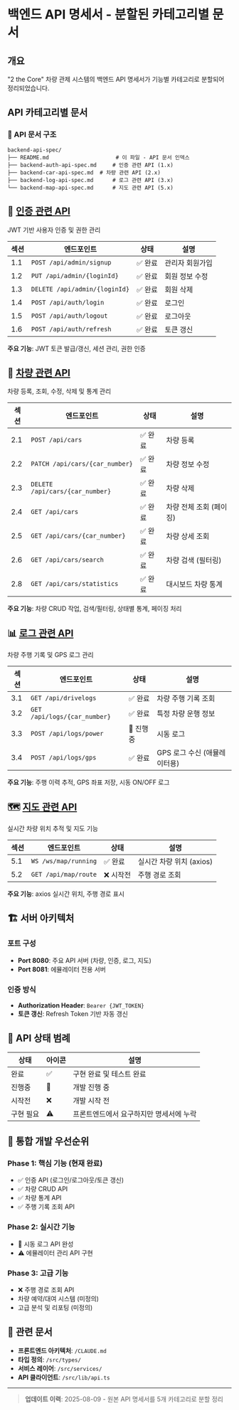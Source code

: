 # 백엔드 API 명세서 - 분할된 카테고리별 문서

## 개요

"2 the Core" 차량 관제 시스템의 백엔드 API 명세서가 기능별 카테고리로 분할되어 정리되었습니다.

## API 카테고리별 문서

### 📁 API 문서 구조

```
backend-api-spec/
├── README.md                     # 이 파일 - API 문서 인덱스
├── backend-auth-api-spec.md     # 인증 관련 API (1.x)
├── backend-car-api-spec.md  # 차량 관련 API (2.x)
├── backend-log-api-spec.md      # 로그 관련 API (3.x)
└── backend-map-api-spec.md      # 지도 관련 API (5.x)
```

## 🔐 [인증 관련 API](./backend-auth-api-spec.md)

JWT 기반 사용자 인증 및 권한 관리

| 섹션 | 엔드포인트                    | 상태    | 설명            |
| ---- | ----------------------------- | ------- | --------------- |
| 1.1  | `POST /api/admin/signup`      | ✅ 완료 | 관리자 회원가입 |
| 1.2  | `PUT /api/admin/{loginId}`    | ✅ 완료 | 회원 정보 수정  |
| 1.3  | `DELETE /api/admin/{loginId}` | ✅ 완료 | 회원 삭제       |
| 1.4  | `POST /api/auth/login`        | ✅ 완료 | 로그인          |
| 1.5  | `POST /api/auth/logout`       | ✅ 완료 | 로그아웃        |
| 1.6  | `POST /api/auth/refresh`      | ✅ 완료 | 토큰 갱신       |

**주요 기능**: JWT 토큰 발급/갱신, 세션 관리, 권한 인증

## 🚗 [차량 관련 API](./backend-vehicle-api-spec.md)

차량 등록, 조회, 수정, 삭제 및 통계 관리

| 섹션 | 엔드포인트                      | 상태    | 설명                    |
| ---- | ------------------------------- | ------- | ----------------------- |
| 2.1  | `POST /api/cars`                | ✅ 완료 | 차량 등록               |
| 2.2  | `PATCH /api/cars/{car_number}`  | ✅ 완료 | 차량 정보 수정          |
| 2.3  | `DELETE /api/cars/{car_number}` | ✅ 완료 | 차량 삭제               |
| 2.4  | `GET /api/cars`                 | ✅ 완료 | 차량 전체 조회 (페이징) |
| 2.5  | `GET /api/cars/{car_number}`    | ✅ 완료 | 차량 상세 조회          |
| 2.6  | `GET /api/cars/search`          | ✅ 완료 | 차량 검색 (필터링)      |
| 2.8  | `GET /api/cars/statistics`      | ✅ 완료 | 대시보드 차량 통계      |

**주요 기능**: 차량 CRUD 작업, 검색/필터링, 상태별 통계, 페이징 처리

## 📊 [로그 관련 API](./backend-log-api-spec.md)

차량 주행 기록 및 GPS 로그 관리

| 섹션 | 엔드포인트                   | 상태      | 설명                         |
| ---- | ---------------------------- | --------- | ---------------------------- |
| 3.1  | `GET /api/drivelogs`              | ✅ 완료   | 차량 주행 기록 조회          |
| 3.2  | `GET /api/logs/{car_number}` | ✅ 완료   | 특정 차량 운행 정보          |
| 3.3  | `POST /api/logs/power`       | 🔄 진행중 | 시동 로그                    |
| 3.4  | `POST /api/logs/gps`         | ✅ 완료   | GPS 로그 수신 (애뮬레이터용) |

**주요 기능**: 주행 이력 추적, GPS 좌표 저장, 시동 ON/OFF 로그

## 🗺️ [지도 관련 API](./backend-map-api-spec.md)

실시간 차량 위치 추적 및 지도 기능

| 섹션 | 엔드포인트           | 상태      | 설명                     |
| ---- | -------------------- | --------- | ------------------------ |
| 5.1  | `WS /ws/map/running` | ✅ 완료   | 실시간 차량 위치 (axios) |
| 5.2  | `GET /api/map/route` | ❌ 시작전 | 주행 경로 조회           |

**주요 기능**: axios 실시간 위치, 주행 경로 표시

## 🏗️ 서버 아키텍처

### 포트 구성

- **Port 8080**: 주요 API 서버 (차량, 인증, 로그, 지도)
- **Port 8081**: 에뮬레이터 전용 서버

### 인증 방식

- **Authorization Header**: `Bearer {JWT_TOKEN}`
- **토큰 갱신**: Refresh Token 기반 자동 갱신

## 📝 API 상태 범례

| 상태      | 아이콘 | 설명                                    |
| --------- | ------ | --------------------------------------- |
| 완료      | ✅     | 구현 완료 및 테스트 완료                |
| 진행중    | 🔄     | 개발 진행 중                            |
| 시작전    | ❌     | 개발 시작 전                            |
| 구현 필요 | ⚠️     | 프론트엔드에서 요구하지만 명세서에 누락 |

## 🔄 통합 개발 우선순위

### Phase 1: 핵심 기능 (현재 완료)

- ✅ 인증 API (로그인/로그아웃/토큰 갱신)
- ✅ 차량 CRUD API
- ✅ 차량 통계 API
- ✅ 주행 기록 조회 API

### Phase 2: 실시간 기능

- 🔄 시동 로그 API 완성
- ⚠️ 에뮬레이터 관리 API 구현

### Phase 3: 고급 기능

- ❌ 주행 경로 조회 API
- 차량 예약/대여 시스템 (미정의)
- 고급 분석 및 리포팅 (미정의)

## 🔗 관련 문서

- **프론트엔드 아키텍처**: `/CLAUDE.md`
- **타입 정의**: `/src/types/`
- **서비스 레이어**: `/src/services/`
- **API 클라이언트**: `/src/lib/api.ts`

---

> **업데이트 이력**: 2025-08-09 - 원본 API 명세서를 5개 카테고리로 분할 정리
